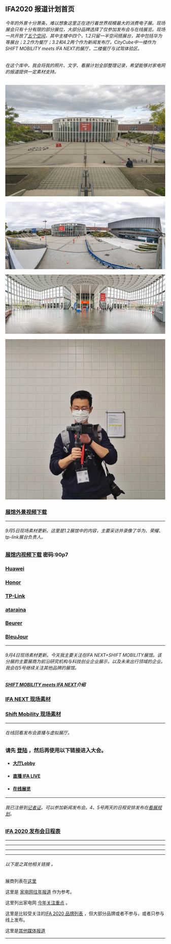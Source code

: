 ##  IFA2020 报道计划首页

  ###### _今年的外景十分萧条，难以想象这里正在进行着世界规模最大的消费电子展。现场展会只有十分有限的部分展位，大部分品牌选择了仅参加发布会与在线展览。现场一共开放了[五个空间](https://github.com/Jeremiah-Y/IFA2020/blob/master/IFA%202020%20%E6%8A%A5%E9%81%93%E8%AE%A1%E5%88%92/img/plan.png)，其中主楼中四个，1.2只留一半空间搭展台，其中包括华为等展台；2.2作为餐厅；3.2和4.2两个作为新闻发布厅。CityCube中一楼作为SHIFT MOBILITY meets IFA NEXT的展厅，二楼餐厅与试驾体验区。_
  
  ###### _在这个库中，我会将我的照片、文字、看展计划全部整理记录，希望能够对家电网的报道提供一定素材支持。_
 
  
[![首页图.jpg](https://github.com/Jeremiah-Y/IFA2020/blob/master/IFA%202020%20%E6%8A%A5%E9%81%93%E8%AE%A1%E5%88%92/img/%E9%A6%96%E9%A1%B5%E5%9B%BE.jpg)](https://www.ifa-berlin.com/)


 ![展馆外景.jpg](https://github.com/Jeremiah-Y/IFA2020/blob/master/IFA%202020%20%E6%8A%A5%E9%81%93%E8%AE%A1%E5%88%92/img/9.5/%E5%B1%95%E9%A6%86%E5%A4%96%E6%99%AF.jpg)
 
  ![展馆内景.jpg](https://github.com/Jeremiah-Y/IFA2020/blob/master/IFA%202020%20%E6%8A%A5%E9%81%93%E8%AE%A1%E5%88%92/img/9.5/%E5%B1%95%E9%A6%86%E5%86%85%E6%99%AF.jpg)
  
  
 ![自拍.jpeg](https://github.com/Jeremiah-Y/IFA2020/blob/master/IFA%202020%20%E6%8A%A5%E9%81%93%E8%AE%A1%E5%88%92/img/9.5/%E8%87%AA%E6%8B%8D.jpeg)

  
   ### [展馆外景视频下载](https://github.com/Jeremiah-Y/IFA2020/tree/master/IFA%202020%20%E6%8A%A5%E9%81%93%E8%AE%A1%E5%88%92/video/%E4%BC%9A%E5%9C%BA%E4%B8%BB%E8%A7%86%E8%A7%92) 


---

 ###### _9月5日现场素材更新。这里是1.2展馆中的内容，主要采访并录像了华为、荣耀、tp-link展台负责人。_
 
 ### [展馆内视频下载](https://pan.baidu.com/s/1cVNGGehuwfsj_EvT05le2g)   密码:90p7
 
 ### [Huawei](https://github.com/Jeremiah-Y/IFA2020/blob/master/IFA%202020%20%E6%8A%A5%E9%81%93%E8%AE%A1%E5%88%92/Brands/Huawei.md)
 
### [Honor](https://github.com/Jeremiah-Y/IFA2020/blob/master/IFA%202020%20%E6%8A%A5%E9%81%93%E8%AE%A1%E5%88%92/Brands/Honor.md)

### [TP-Link](https://github.com/Jeremiah-Y/IFA2020/blob/master/IFA%202020%20%E6%8A%A5%E9%81%93%E8%AE%A1%E5%88%92/Brands/tp-link.md)


### [ataraina](https://github.com/Jeremiah-Y/IFA2020/blob/master/IFA%202020%20%E6%8A%A5%E9%81%93%E8%AE%A1%E5%88%92/Brands/ataraina.md)

### [Beurer](https://github.com/Jeremiah-Y/IFA2020/blob/master/IFA%202020%20%E6%8A%A5%E9%81%93%E8%AE%A1%E5%88%92/Brands/Beurer.md)

### [BleuJour](https://github.com/Jeremiah-Y/IFA2020/blob/master/IFA%202020%20%E6%8A%A5%E9%81%93%E8%AE%A1%E5%88%92/Brands/BleuJour.md)
 
 
 ---
 
  ###### _9月4日现场素材更新。今天我主要关注在IFA NEXT+SHIFT MOBILITY展馆。该分展的主要展商为前沿研究机构与科技创业企业展示，以及未来出行领域的企业。我会在5号继续关注其他品牌的展馆。_
 
  
  #####  [SHIFT MOBILITY meets IFA NEXT](https://github.com/Jeremiah-Y/IFA2020/blob/master/IFA%202020%20%E6%8A%A5%E9%81%93%E8%AE%A1%E5%88%92/5%20SHIFT%20MOBILITY.md)介绍
 

 
 ### [IFA NEXT 现场素材](https://github.com/Jeremiah-Y/IFA2020/blob/master/IFA%202020%20%E6%8A%A5%E9%81%93%E8%AE%A1%E5%88%92/IFA%20NEXT%20%E7%8E%B0%E5%9C%BA%E7%B4%A0%E6%9D%90.md)

### [Shift Mobility 现场素材](https://github.com/Jeremiah-Y/IFA2020/blob/master/IFA%202020%20%E6%8A%A5%E9%81%93%E8%AE%A1%E5%88%92/Shift%20Mobility%E7%8E%B0%E5%9C%BA%E7%B4%A0%E6%9D%90.md)

---
###### _在线回看发布会直播与虚拟展厅。_

### 请先 [登陆](https://ifa.messeticket.berlin/ticket/ZGFH9/1/nvprb4g959or3ew2/digital/146/) ，然后再使用以下链接进入大会。


- #### [大厅Lobby](https://xtended.ifa-berlin.com/lobby)
- #### [直播 IFA LIVE](https://xtended.ifa-berlin.com/events/program)
- #### [在线展览](https://xtended.ifa-berlin.com/exhibitors/space)



---

 ###### _我已注册到[记者证](https://github.com/Jeremiah-Y/IFA2020/blob/master/IFA%202020%20%E6%8A%A5%E9%81%93%E8%AE%A1%E5%88%92/Press%20certificate/JYU_IFA_2020_Presseticket_bitte_ausdrucken.pdf)。可以参加新闻发布会。4、5号两天的日程安排发布在[看展规划](https://github.com/Jeremiah-Y/IFA2020/blob/master/IFA%202020%20%E6%8A%A5%E9%81%93%E8%AE%A1%E5%88%92/7%20IFA%20%E7%9C%8B%E5%B1%95%E6%97%A5%E7%A8%8B%E8%A7%84%E5%88%92.md)。_
 
 ### [IFA 2020 发布会日程表](https://github.com/Jeremiah-Y/IFA2020/blob/master/IFA%202020%20%E6%8A%A5%E9%81%93%E8%AE%A1%E5%88%92/3%20IFA%202020%20%E6%97%A5%E7%A8%8B%E8%A1%A8.md)
 

--- 
---
---
---
###### _以下是之其他相关链接 。_

展商列表在[这里](https://github.com/Jeremiah-Y/IFA2020/blob/master/IFA%202020%20%E6%8A%A5%E9%81%93%E8%AE%A1%E5%88%92/list%20of%20exhibitors/List-of-Exhibitors.pdf)

这里是 [家电网往年报道](https://github.com/Jeremiah-Y/IFA2020/blob/master/IFA%202020%20%E6%8A%A5%E9%81%93%E8%AE%A1%E5%88%92/1%20%E5%AE%B6%E7%94%B5%E7%BD%91%E5%BE%80%E5%B9%B4%E6%8A%A5%E9%81%93.md) 作为参考。

这里列出家电网 [今年关注重点](https://github.com/Jeremiah-Y/IFA2020/blob/master/IFA%202020%20%E6%8A%A5%E9%81%93%E8%AE%A1%E5%88%92/2%20%E5%AE%B6%E7%94%B5%E7%BD%91%E4%BB%8A%E5%B9%B4%E6%8A%A5%E9%81%93%E9%87%8D%E7%82%B9.md) 。
 
这里是比较受关注的[IFA 2020 品牌列表](https://github.com/Jeremiah-Y/IFA2020/blob/master/IFA%202020%20%E6%8A%A5%E9%81%93%E8%AE%A1%E5%88%92/4%20IFA%202020%20%E5%93%81%E7%89%8C%E5%88%97%E8%A1%A8.md) ，但大部分品牌或者不参与，或者只参与线上发布。
 
 这里是[其他媒体报道](https://github.com/Jeremiah-Y/IFA2020/blob/master/IFA%202020%20%E6%8A%A5%E9%81%93%E8%AE%A1%E5%88%92/6%20%E5%85%B6%E4%BB%96%E5%AA%92%E4%BD%93%E6%8A%A5%E9%81%93.md)
 
 ---
 

 